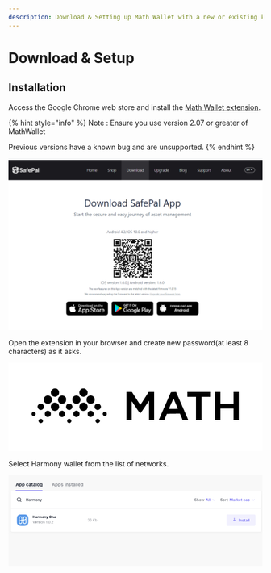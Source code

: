 ```yaml
---
description: Download & Setting up Math Wallet with a new or existing key
---
```


# Download & Setup

## Installation

Access the Google Chrome web store and install the [Math Wallet extension](https://chrome.google.com/webstore/detail/math-wallet/afbcbjpbpfadlkmhmclhkeeodmamcflc?hl=en).

{% hint style="info" %}
Note : Ensure you use version 2.07 or greater of MathWallet

Previous versions have a known bug and are unsupported.
{% endhint %}

![](../../.gitbook/assets/image%20%286%29.png)

Open the extension in your browser and create new password\(at least 8 characters\) as it asks.

![](../../.gitbook/assets/image%20%2831%29.png)

Select Harmony wallet from the list of networks.

![](../../.gitbook/assets/image%20%2852%29.png)



